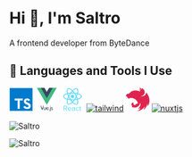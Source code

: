 <h1>Hi 👋, I'm Saltro</h1>
<p>A frontend developer from ByteDance</p>
<h2>🚀 Languages and Tools I Use</h2>
<p>
    <a target="_blank" href="https://raw.githubusercontent.com/devicons/devicon/master/icons/typescript/typescript-original.svg" style="display: inline-block;"><img src="https://raw.githubusercontent.com/devicons/devicon/master/icons/typescript/typescript-original.svg" alt="typescript" width="42" height="42" /></a>
    <a target="_blank" href="https://raw.githubusercontent.com/devicons/devicon/master/icons/vuejs/vuejs-original-wordmark.svg" style="display: inline-block;"><img src="https://raw.githubusercontent.com/devicons/devicon/master/icons/vuejs/vuejs-original-wordmark.svg" alt="vuejs" width="42" height="42" /></a>
    <a target="_blank" href="https://raw.githubusercontent.com/devicons/devicon/master/icons/react/react-original-wordmark.svg" style="display: inline-block;"><img src="https://raw.githubusercontent.com/devicons/devicon/master/icons/react/react-original-wordmark.svg" alt="react" width="42" height="42" /></a>
    <a target="_blank" href="https://www.vectorlogo.zone/logos/tailwindcss/tailwindcss-icon.svg" style="display: inline-block;"><img src="https://www.vectorlogo.zone/logos/tailwindcss/tailwindcss-icon.svg" alt="tailwind" width="42" height="42" /></a>
    <a target="_blank" href="https://raw.githubusercontent.com/devicons/devicon/master/icons/nestjs/nestjs-original.svg" style="display: inline-block;"><img src="https://raw.githubusercontent.com/devicons/devicon/master/icons/nestjs/nestjs-original.svg" alt="nestjs" width="42" height="42" /></a>
    <a target="_blank" href="https://www.vectorlogo.zone/logos/nuxtjs/nuxtjs-icon.svg" style="display: inline-block;"><img src="https://www.vectorlogo.zone/logos/nuxtjs/nuxtjs-icon.svg" alt="nuxtjs" width="42" height="42" /></a>
</p>
<p>
    <img align="center" src="https://github-readme-stats.vercel.app/api?username=Saltro&show_icons=true&locale=en" alt="Saltro" />
</p>
<p>
    <img src="https://github-readme-stats.vercel.app/api/top-langs?username=Saltro&show_icons=true&locale=en&layout=compact" alt="Saltro" />
</p>


